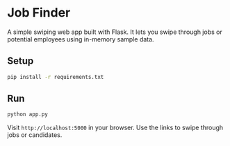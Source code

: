 # Job Finder

A simple swiping web app built with Flask. It lets you swipe through jobs or potential employees using in-memory sample data.

## Setup

```bash
pip install -r requirements.txt
```

## Run

```bash
python app.py
```

Visit `http://localhost:5000` in your browser. Use the links to swipe through jobs or candidates.
